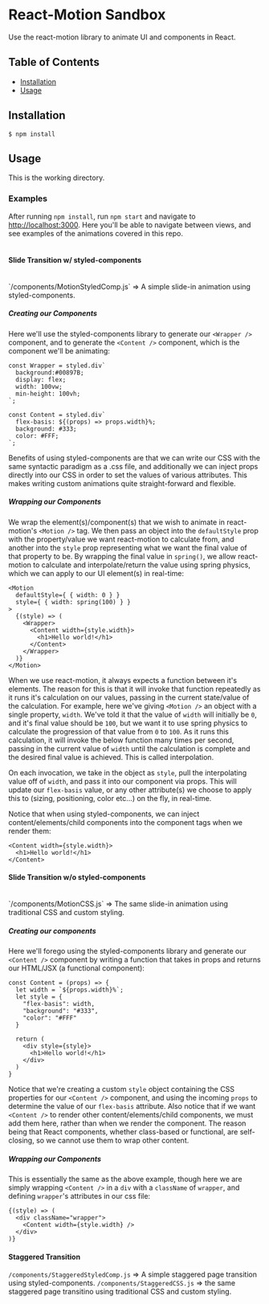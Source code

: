 # React-Motion Sandbox


Use the react-motion library to animate UI and components in React.

## Table of Contents

* [Installation](#installation)
* [Usage](#usage)


## Installation

    $ npm install


## Usage

This is the working directory.

### Examples

After running `npm install`, run `npm start` and navigate to <a href="http://localhost:3000">http://localhost:3000</a>.
Here you'll be able to navigate between views, and see examples of the animations covered in this repo.
<br /><br />

#### Slide Transition w/ styled-components
<br />
`/components/MotionStyledComp.js` => A simple slide-in animation using styled-components.
<br />

##### Creating our Components
Here we'll use the styled-components library to generate our `<Wrapper />` component, and to generate the `<Content />` component, which is the component we'll be animating:

```
const Wrapper = styled.div`
  background:#00897B;
  display: flex;
  width: 100vw;
  min-height: 100vh;
`;

const Content = styled.div`
  flex-basis: ${(props) => props.width}%;
  background: #333;
  color: #FFF;
`;
```

Benefits of using styled-components are that we can write our CSS with the same syntactic paradigm as a .css file, and additionally we can inject props directly into our CSS in order to set the values of various attributes.  This makes writing custom animations quite straight-forward and flexible.

##### Wrapping our Components

We wrap the element(s)/component(s) that we wish to animate in react-motion's `<Motion />` tag. We then pass an object into the `defaultStyle` prop with the property/value we want react-motion to calculate from, and another into the `style` prop representing what we want the final value of that property to be.  By wrapping the final value in `spring()`, we allow react-motion to calculate and interpolate/return the value using spring physics, which we can apply to our UI element(s) in real-time:

```
<Motion
  defaultStyle={ { width: 0 } }
  style={ { width: spring(100) } }
>
  {(style) => (
    <Wrapper>
      <Content width={style.width}>
        <h1>Hello world!</h1>
      </Content>
    </Wrapper>
  )}
</Motion>
```

When we use react-motion, it always expects a function between it's elements.  The reason for this is that it will invoke that function repeatedly as it runs it's calculation on our values, passing in the current state/value of the calculation.
For example, here we've giving `<Motion />` an object with a single property, `width`.  We've told it that the value of `width` will initially be `0`, and it's final value should be `100`, but we want it to use spring physics to calculate the progression of that value from `0` to `100`.  As it runs this calculation, it will invoke the below function many times per second, passing in the current value of `width` until the calculation is complete and the desired final value is achieved.  This is called interpolation.


On each invocation, we take in the object as `style`, pull the interpolating value off of `width`, and pass it into our component via props.  This will update our `flex-basis` value, or any other attribute(s) we choose to apply this to (sizing, positioning, color etc...) on the fly, in real-time.

Notice that when using styled-components, we can inject content/elements/child components into the component tags when we render them:

```
<Content width={style.width}>
  <h1>Hello world!</h1>
</Content>
```

#### Slide Transition w/o styled-components
<br />
`/components/MotionCSS.js` => The same slide-in animation using traditional CSS and custom styling.

##### Creating our components

Here we'll forego using the styled-components library and generate our `<Content />` component by writing a function that takes in props and returns our HTML/JSX (a functional component):

```
const Content = (props) => {
  let width = `${props.width}%`;
  let style = {
    "flex-basis": width,
    "background": "#333",
    "color": "#FFF"
  }

  return (
    <div style={style}>
      <h1>Hello world!</h1>
    </div>
  )
}
```

Notice that we're creating a custom `style` object containing the CSS properties for our `<Content />` component, and using the incoming `props` to determine the value of our `flex-basis` attribute.  Also notice that if we want `<Content />` to render other content/elements/child components, we must add them here, rather than when we render the component.  The reason being that React components, whether class-based or functional, are self-closing, so we cannot use them to wrap other content.

##### Wrapping our Components

This is essentially the same as the above example, though here we are simply wrapping `<Content />` in a `div` with a `className` of `wrapper`, and defining `wrapper`'s attributes in our css file:

```
{(style) => (
  <div className="wrapper">
    <Content width={style.width} />
  </div>
)}
```

#### Staggered Transition
`/components/StaggeredStyledComp.js` => A simple staggered page transition using styled-components.
`/components/StaggeredCSS.js` => the same staggered page transitino using traditional CSS and custom styling.
